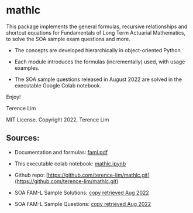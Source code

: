 # mathlc

This package implements the general formulas, recursive relationships and shortcut equations for Fundamentals of Long Term Actuarial Mathematics, to solve the SOA sample exam questions and more.

- The concepts are developed hierarchically in object-oriented Python.

- Each module introduces the formulas (incrementally) used, with usage examples.

- The SOA sample questions released in August 2022 are solved in the executable Google Colab notebook.

Enjoy!

Terence Lim

MIT License. Copyright 2022, Terence Lim

## Sources:

- Documentation and formulas: [faml.pdf](https://terence-lim.github.io/notes/faml.pdf)

- This executable colab notebook: [mathlc.ipynb](https://colab.research.google.com/drive/1qguTCMQSk0m273IHApXA7IpUJwSoKEb-?usp=sharing)

- Github repo: [https://github.com/terence-lim/mathlc.git](https://github.com/terence-lim/mathlc.git)

- SOA FAM-L Sample Solutions: [copy retrieved Aug 2022](https://terence-lim.github.io/notes/2022-10-exam-fam-l-sol.pdf)

- SOA FAM-L Sample Questions: [copy retrieved Aug 2022](https://terence-lim.github.io/notes/2022-10-exam-fam-l-quest.pdf)
